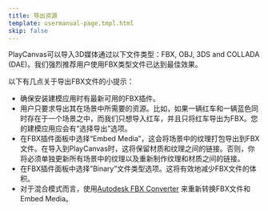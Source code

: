 ```yaml
---
title: 导出资源
template: usermanual-page.tmpl.html
skip: false
---
```


PlayCanvas可以导入3D媒体通过以下文件类型：FBX, OBJ, 3DS and COLLADA (DAE)。我们强烈推荐用户使用FBX类型文件已达到最佳效果。

以下有几点关于导出FBX文件的小提示：

* 确保安装建模应用时有最新可用的FBX插件。
* 用户只要求导出其在场景中所需要的资源。比如，如果一辆红车和一辆蓝色同时存在于一个场景之中，而我们只想导入红车，并且只将红车导出为FBX。您的建模应用应会有“选择导出”选项。
* 在FBX插件面板中选择“Embed Media”，这会将场景中的纹理打包导出到FBX文件。在导入到PlayCanvas时，这将保留材质和纹理之间的链接。否则，你将必须单独更新所有场景中的纹理以及重新制作纹理和材质之间的链接。
* 在FBX插件面板中选择”Binary”文件类型选项。这将有效地减少FBX文件的体积。
* 对于混合模式而言，使用[Autodesk FBX Converter][1] 来重新转换FBX文件和Embed Media。

[1]: http://usa.autodesk.com/adsk/servlet/pc/item?siteID=123112&id=22694909

